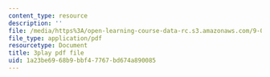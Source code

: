 ```yaml
---
content_type: resource
description: ''
file: /media/https%3A/open-learning-course-data-rc.s3.amazonaws.com/9-04-sensory-systems-fall-2013/1a23be6968b9bbf47767bd674a890085_-2d9XooPwHo.pdf
file_type: application/pdf
resourcetype: Document
title: 3play pdf file
uid: 1a23be69-68b9-bbf4-7767-bd674a890085
---
```


